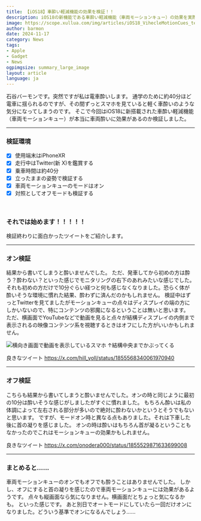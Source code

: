 ```yaml
---
title: 【iOS18】車酔い軽減機能の効果を検証！！
description: iOS18の新機能である車酔い軽減機能（車両モーションキュー）の効果を実際に電車に乗って検証しました！
image: https://scope.xullua.com/img/articles/iOS18_VihecleMotionCues_test.webp
author: barmon
date: 2024-11-17
category: News
tags:
- Apple
- Gadget
- News
ogpimgsize: summary_large_image
layout: article
language: ja
---
```


石谷バーモンです。突然ですが私は電車酔いします。
通学のために約40分ほど電車に揺られるのですが、その間ずっとスマホを見ていると軽く車酔いのような気分になってしまうのです。
そこで今回はiOS18に新搭載された車酔い軽減機能（車両モーションキュー）が本当に車両酔いに効果があるのか検証しました。
***
### 検証環境
 * [x] 使用端末はiPhoneXR
 * [x] 走行中はTwitter(新 X)を鑑賞する
 * [x] 乗車時間は約40分
 * [x] 立ったままの姿勢で検証する
 * [x] 車両モーションキューのモードはオン
 * [x] 対照としてオフモードも検証する

<br>

### それでは始めます！！！！！
検証終わりに面白かったツイートをご紹介します。
***
### オン検証
結果から書いてしまうと酔いませんでした。
ただ、発車してから初めの方は酔う？酔わない？といった感じでモニタリングの右下のあれみたいな感じでした。
それも初めの方だけで10分ぐらい経つと何も感じなくなりました。恐らく体が酔いそうな環境に慣れた結果、酔わずに済んだのかもしれません。
検証中はずっとTwitterを見てましたがモーションキューの点々はディスプレイの端の方にしかいないので、特にコンテンツの邪魔になるということは無いと思います。
ただ、横画面でYouTubeなどで動画を見ると点々が結構ディスプレイの内側まで表示されるの映像コンテンツ系を視聴するときはオフにした方がいいかもしれません。

![横向き画面で動画を表示しているスマホ](https://scope.xullua.com/img/articles/iOS18_VihecleMotionCues_test_2.webp)
↑結構中央までかぶってくる

良きなツイート
https://x.com/hill_yoll/status/1855568340061970940
***
### オフ検証
こちらも結果から書いてしまうと酔いませんでした。オンの時と同じように最初の10分は酔いそうな感じがしましたがすぐに慣れました。
もちろん酔いは私の体調によって左右される部分が多いので絶対に酔わないかというとそうでもないと思います。
ですが、モードオン時と異なる点もありました。それは下車した後に首の凝りを感じました。
オンの時は酔いはもちろん首が凝るということもなかったのでこれはモーションキューの効果かもしれません。

良きなツイート
https://x.com/onodera000/status/1855529871633699008
***
### まとめると......
車両モーションキューのオンでもオフでも酔うことはありませんでした。
しかし、オフにすると首の凝りを感じたので車両モーションキューには効果があるようです。
点々も縦画面なら気になりません。横画面だとちょっと気になるかも。
といった感じです。
あと別日でオートモードにしていたら一回だけオンになりました。どういう基準でオンになるんでしょう......
